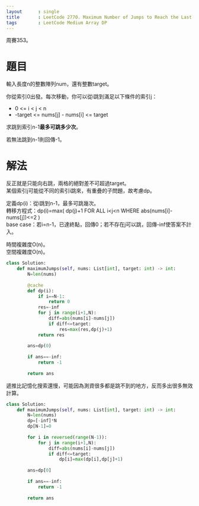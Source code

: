 ```yaml
--- 
layout      : single
title       : LeetCode 2770. Maximum Number of Jumps to Reach the Last Index
tags        : LeetCode Medium Array DP
---
```

周賽353。

# 題目
輸入長度n的整數陣列num，還有整數target。  

你從索引0出發。每次移動，你可以從i跳到滿足以下條件的索引j：  
- 0 <= i < j < n  
- -target <= nums[j] - nums[i] <= target  

求跳到索引n-1**最多可跳多少次**。  

若無法跳到n-1則回傳-1。  

# 解法
反正就是只能向右跳，兩格的絕對差不可超過target。  
某個索引j可能從不同的索引i跳來，有重疊的子問題，故考慮dp。  

定義dp(i)：從i跳到n-1，最多可跳幾次。  
轉移方程式：dp(i)=max( dp(j)+1 FOR ALL i<j<n WHERE abs(nums[i]-nums[j])<=2 )  
base case：若i=n-1，已達終點，回傳0；若不存在j可以跳，回傳-inf使答案不計入。  

時間複雜度O(n)。  
空間複雜度O(n)。  

```python
class Solution:
    def maximumJumps(self, nums: List[int], target: int) -> int:
        N=len(nums)
        
        @cache
        def dp(i):
            if i==N-1:
                return 0
            res=-inf
            for j in range(i+1,N):
                diff=abs(nums[i]-nums[j])
                if diff<=target:
                    res=max(res,dp(j)+1)
            return res
            
        ans=dp(0)
        
        if ans==-inf:
            return -1
        
        return ans
```

遞推比記憶化搜索還慢，可能因為測資很多都是跳不到的地方，反而多出很多無效計算。  

```python
class Solution:
    def maximumJumps(self, nums: List[int], target: int) -> int:
        N=len(nums)
        dp=[-inf]*N
        dp[N-1]=0
        
        for i in reversed(range(N-1)):
            for j in range(i+1,N):
                diff=abs(nums[i]-nums[j])
                if diff<=target:
                    dp[i]=max(dp[i],dp[j]+1)
            
        ans=dp[0]
        
        if ans==-inf:
            return -1
        
        return ans
```